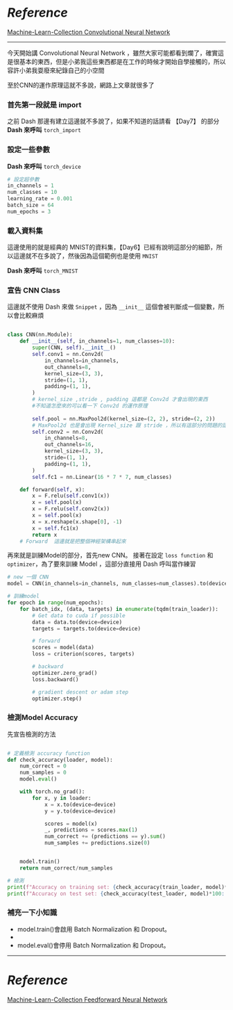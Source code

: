 # *Reference*

[Machine-Learn-Collection Convolutional Neural Network](https://github.com/aladdinpersson/Machine-Learning-Collection/blob/master/ML/Pytorch/Basics/pytorch_simple_CNN.py)

-------------
今天開始講 Convolutional Neural Network ，雖然大家可能都看到爛了，確實這是很基本的東西，但是小弟我這些東西都是在工作的時候才開始自學接觸的，所以容許小弟我耍廢來紀錄自己的小空間

至於CNN的運作原理這就不多說，網路上文章就很多了

### 首先第一段就是 import 
之前 Dash 那邊有建立這邊就不多說了，如果不知道的話請看 【Day7】 的部分
**Dash 來呼叫** `torch_import`

### 設定一些參數

**Dash 來呼叫** `torch_device`

```python
# 設定超參數
in_channels = 1
num_classes = 10
learning_rate = 0.001
batch_size = 64
num_epochs = 3
```


### 載入資料集
這邊使用的就是經典的 MNIST的資料集，【Day6】已經有說明這部分的細節，所以這邊就不在多說了，然後因為這個範例也是使用 `MNIST` 

**Dash 來呼叫** `torch_MNIST`

###  宣告 CNN Class
這邊就不使用 Dash 來做 `Snippet`  ，因為 `__init__` 這個會被判斷成一個變數，所以會比較麻煩

```python

class CNN(nn.Module):
    def __init__(self, in_channels=1, num_classes=10):
        super(CNN, self).__init__()
        self.conv1 = nn.Conv2d(
            in_channels=in_channels,
            out_channels=8,
            kernel_size=(3, 3),
            stride=(1, 1),
            padding=(1, 1),
        )
        # kernel_size ,stride , padding 這都是 Conv2d 才會出現的東西
		#不知道怎麼來的可以看一下 Conv2d 的運作原理
        
        self.pool = nn.MaxPool2d(kernel_size=(2, 2), stride=(2, 2))
	    # MaxPool2d 也是會出現 Kernel_size 跟 stride ，所以有這部分的問題的話
        self.conv2 = nn.Conv2d(
            in_channels=8,
            out_channels=16,
            kernel_size=(3, 3),
            stride=(1, 1),
            padding=(1, 1),
        )
        self.fc1 = nn.Linear(16 * 7 * 7, num_classes)

    def forward(self, x):
        x = F.relu(self.conv1(x))
        x = self.pool(x)
        x = F.relu(self.conv2(x))
        x = self.pool(x)
        x = x.reshape(x.shape[0], -1)
        x = self.fc1(x)
        return x
	# Forward  這邊就是把整個神經架構串起來
```


再來就是訓練Model的部分，首先new CNN。
接著在設定  `loss function` 和  `optimizer`，為了要來訓練 Model ，這部分直接用 Dash 呼叫當作練習

```python
# new 一個 CNN
model = CNN(in_channels=in_channels, num_classes=num_classes).to(device)
```

```python
# 訓練model
for epoch in range(num_epochs):
    for batch_idx, (data, targets) in enumerate(tqdm(train_loader)):
        # Get data to cuda if possible
        data = data.to(device=device)
        targets = targets.to(device=device)

        # forward
        scores = model(data)
        loss = criterion(scores, targets)

        # backward
        optimizer.zero_grad()
        loss.backward()

        # gradient descent or adam step
        optimizer.step()
```


### 檢測Model Accuracy
先宣告檢測的方法

```python

# 定義檢測 accuracy function
def check_accuracy(loader, model):
    num_correct = 0
    num_samples = 0
    model.eval()

    with torch.no_grad():
        for x, y in loader:
            x = x.to(device=device)
            y = y.to(device=device)

            scores = model(x)
            _, predictions = scores.max(1)
            num_correct += (predictions == y).sum()
            num_samples += predictions.size(0)


    model.train()
    return num_correct/num_samples

# 檢測
print(f"Accuracy on training set: {check_accuracy(train_loader, model)*100:.2f}")
print(f"Accuracy on test set: {check_accuracy(test_loader, model)*100:.2f}")
```

### 補充一下小知識
- model.train()會啟用 Batch Normalization 和 Dropout。
- 
- model.eval()會停用 Batch Normalization 和 Dropout。

----------
# *Reference*
[Machine-Learn-Collection Feedforward Neural Network](https://github.com/aladdinpersson/Machine-Learning-Collection/blob/master/ML/Pytorch/Basics/pytorch_simple_fullynet.py)